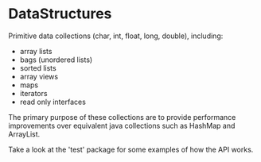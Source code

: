 DataStructures
==============

Primitive data collections (char, int, float, long, double), including:
* array lists
* bags (unordered lists)
* sorted lists
* array views
* maps
* iterators
* read only interfaces

The primary purpose of these collections are to provide performance improvements over equivalent java collections such as HashMap and ArrayList.

Take a look at the 'test' package for some examples of how the API works.
